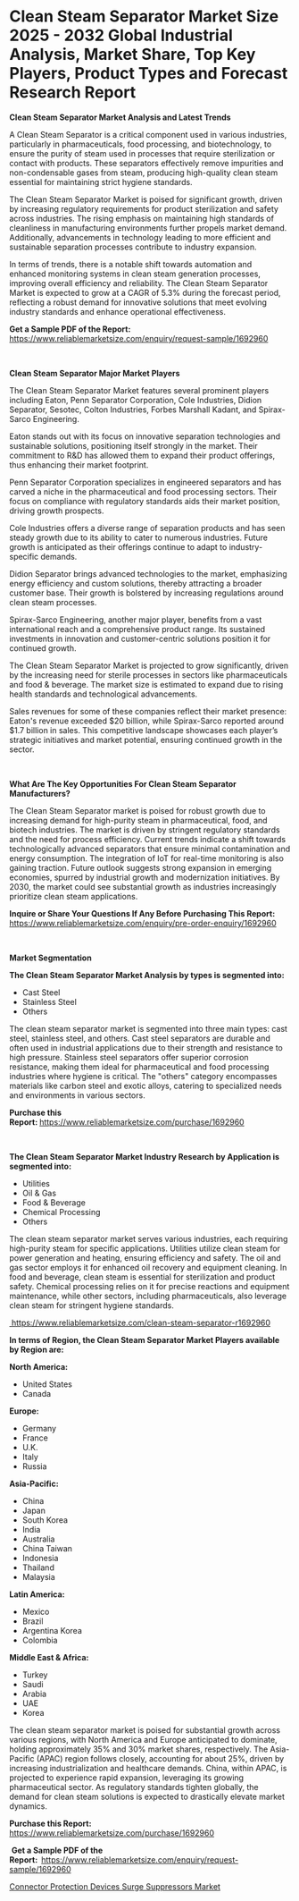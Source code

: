 <p><h1>Clean Steam Separator Market Size 2025 - 2032 Global Industrial Analysis, Market Share, Top Key Players, Product Types and Forecast Research Report</h1></p><p><strong>Clean Steam Separator Market Analysis and Latest Trends</strong></p>
<p><p>A Clean Steam Separator is a critical component used in various industries, particularly in pharmaceuticals, food processing, and biotechnology, to ensure the purity of steam used in processes that require sterilization or contact with products. These separators effectively remove impurities and non-condensable gases from steam, producing high-quality clean steam essential for maintaining strict hygiene standards.</p><p>The Clean Steam Separator Market is poised for significant growth, driven by increasing regulatory requirements for product sterilization and safety across industries. The rising emphasis on maintaining high standards of cleanliness in manufacturing environments further propels market demand. Additionally, advancements in technology leading to more efficient and sustainable separation processes contribute to industry expansion.</p><p>In terms of trends, there is a notable shift towards automation and enhanced monitoring systems in clean steam generation processes, improving overall efficiency and reliability. The Clean Steam Separator Market is expected to grow at a CAGR of 5.3% during the forecast period, reflecting a robust demand for innovative solutions that meet evolving industry standards and enhance operational effectiveness.</p></p>
<p><strong>Get a Sample PDF of the Report:&nbsp;</strong> <a href="https://www.reliablemarketsize.com/enquiry/request-sample/1692960?utm_campaign=1939&utm_medium=2&utm_source=Github&utm_content=ia&utm_term=08012025&utm_id=clean-steam-separator">https://www.reliablemarketsize.com/enquiry/request-sample/1692960</a></p>
<p>&nbsp;</p>
<p><strong>Clean Steam Separator Major Market Players</strong></p>
<p><p>The Clean Steam Separator Market features several prominent players including Eaton, Penn Separator Corporation, Cole Industries, Didion Separator, Sesotec, Colton Industries, Forbes Marshall Kadant, and Spirax-Sarco Engineering. </p><p>Eaton stands out with its focus on innovative separation technologies and sustainable solutions, positioning itself strongly in the market. Their commitment to R&D has allowed them to expand their product offerings, thus enhancing their market footprint. </p><p>Penn Separator Corporation specializes in engineered separators and has carved a niche in the pharmaceutical and food processing sectors. Their focus on compliance with regulatory standards aids their market position, driving growth prospects.</p><p>Cole Industries offers a diverse range of separation products and has seen steady growth due to its ability to cater to numerous industries. Future growth is anticipated as their offerings continue to adapt to industry-specific demands.</p><p>Didion Separator brings advanced technologies to the market, emphasizing energy efficiency and custom solutions, thereby attracting a broader customer base. Their growth is bolstered by increasing regulations around clean steam processes.</p><p>Spirax-Sarco Engineering, another major player, benefits from a vast international reach and a comprehensive product range. Its sustained investments in innovation and customer-centric solutions position it for continued growth.</p><p>The Clean Steam Separator Market is projected to grow significantly, driven by the increasing need for sterile processes in sectors like pharmaceuticals and food & beverage. The market size is estimated to expand due to rising health standards and technological advancements.</p><p>Sales revenues for some of these companies reflect their market presence: Eaton's revenue exceeded $20 billion, while Spirax-Sarco reported around $1.7 billion in sales. This competitive landscape showcases each player’s strategic initiatives and market potential, ensuring continued growth in the sector.</p></p>
<p>&nbsp;</p>
<p><strong>What Are The Key Opportunities For Clean Steam Separator Manufacturers?</strong></p>
<p><p>The Clean Steam Separator market is poised for robust growth due to increasing demand for high-purity steam in pharmaceutical, food, and biotech industries. The market is driven by stringent regulatory standards and the need for process efficiency. Current trends indicate a shift towards technologically advanced separators that ensure minimal contamination and energy consumption. The integration of IoT for real-time monitoring is also gaining traction. Future outlook suggests strong expansion in emerging economies, spurred by industrial growth and modernization initiatives. By 2030, the market could see substantial growth as industries increasingly prioritize clean steam applications.</p></p>
<p><strong>Inquire or Share Your Questions If Any Before Purchasing This Report:</strong> <a href="https://www.reliablemarketsize.com/enquiry/pre-order-enquiry/1692960?utm_campaign=1939&utm_medium=2&utm_source=Github&utm_content=ia&utm_term=08012025&utm_id=clean-steam-separator">https://www.reliablemarketsize.com/enquiry/pre-order-enquiry/1692960</a></p>
<p>&nbsp;</p>
<p><strong>Market Segmentation</strong></p>
<p><strong>The Clean Steam Separator Market Analysis by types is segmented into:</strong></p>
<p><ul><li>Cast Steel</li><li>Stainless Steel</li><li>Others</li></ul></p>
<p><p>The clean steam separator market is segmented into three main types: cast steel, stainless steel, and others. Cast steel separators are durable and often used in industrial applications due to their strength and resistance to high pressure. Stainless steel separators offer superior corrosion resistance, making them ideal for pharmaceutical and food processing industries where hygiene is critical. The "others" category encompasses materials like carbon steel and exotic alloys, catering to specialized needs and environments in various sectors.</p></p>
<p><strong>Purchase this Report:&nbsp;</strong><a href="https://www.reliablemarketsize.com/purchase/1692960?utm_campaign=1939&utm_medium=2&utm_source=Github&utm_content=ia&utm_term=08012025&utm_id=clean-steam-separator">https://www.reliablemarketsize.com/purchase/1692960</a></p>
<p>&nbsp;</p>
<p><strong>The Clean Steam Separator Market Industry Research by Application is segmented into:</strong></p>
<p><ul><li>Utilities</li><li>Oil & Gas</li><li>Food & Beverage</li><li>Chemical Processing</li><li>Others</li></ul></p>
<p><p>The clean steam separator market serves various industries, each requiring high-purity steam for specific applications. Utilities utilize clean steam for power generation and heating, ensuring efficiency and safety. The oil and gas sector employs it for enhanced oil recovery and equipment cleaning. In food and beverage, clean steam is essential for sterilization and product safety. Chemical processing relies on it for precise reactions and equipment maintenance, while other sectors, including pharmaceuticals, also leverage clean steam for stringent hygiene standards.</p></p>
<p><a href="https://www.reliablemarketsize.com/clean-steam-separator-r1692960?utm_campaign=1939&utm_medium=2&utm_source=Github&utm_content=ia&utm_term=08012025&utm_id=clean-steam-separator">&nbsp;https://www.reliablemarketsize.com/clean-steam-separator-r1692960</a></p>
<p><strong>In terms of Region, the Clean Steam Separator Market Players available by Region are:</strong></p>
<p>
    <p> <strong> North America: </strong>
        <ul>
            <li>United States</li>
            <li>Canada</li>
        </ul>
        </p> 
    <p> <strong> Europe: </strong>
        <ul>
            <li>Germany</li>
            <li>France</li>
            <li>U.K.</li>
            <li>Italy</li>
            <li>Russia</li>
        </ul>
        </p> 
    <p> <strong> Asia-Pacific: </strong>
        <ul>
            <li>China</li>
            <li>Japan</li>
            <li>South Korea</li>
            <li>India</li>
            <li>Australia</li>
            <li>China Taiwan</li>
            <li>Indonesia</li>
            <li>Thailand</li>
            <li>Malaysia</li>
        </ul>
        </p> 
    <p> <strong> Latin America: </strong>
        <ul>
            <li>Mexico</li>
            <li>Brazil</li>
            <li>Argentina Korea</li>
            <li>Colombia</li>
        </ul>
        </p> 
    <p> <strong> Middle East & Africa: </strong>
        <ul>
            <li>Turkey</li>
            <li>Saudi</li>
            <li>Arabia</li>
            <li>UAE</li>
            <li>Korea</li>
        </ul>
    </p>
    </p>
<p><p>The clean steam separator market is poised for substantial growth across various regions, with North America and Europe anticipated to dominate, holding approximately 35% and 30% market shares, respectively. The Asia-Pacific (APAC) region follows closely, accounting for about 25%, driven by increasing industrialization and healthcare demands. China, within APAC, is projected to experience rapid expansion, leveraging its growing pharmaceutical sector. As regulatory standards tighten globally, the demand for clean steam solutions is expected to drastically elevate market dynamics.</p></p>
<p><strong>Purchase this Report: </strong><a href="https://www.reliablemarketsize.com/purchase/1692960?utm_campaign=1939&utm_medium=2&utm_source=Github&utm_content=ia&utm_term=08012025&utm_id=clean-steam-separator">https://www.reliablemarketsize.com/purchase/1692960</a></p>
<p>&nbsp;<strong>Get a Sample PDF of the Report:&nbsp;&nbsp;</strong><a href="https://www.reliablemarketsize.com/enquiry/request-sample/1692960?utm_campaign=1939&utm_medium=2&utm_source=Github&utm_content=ia&utm_term=08012025&utm_id=clean-steam-separator">https://www.reliablemarketsize.com/enquiry/request-sample/1692960</a></p>
<p><strong></strong></p>
<p><p><a href="https://github.com/PeterParrish5/Market-Research-Report-List-7/blob/main/connector-protection-devices-surge-suppressors-market.md?utm_campaign=1939&utm_medium=2&utm_source=Github&utm_content=ia&utm_term=08012025&utm_id=clean-steam-separator">Connector Protection Devices Surge Suppressors Market</a></p></p>